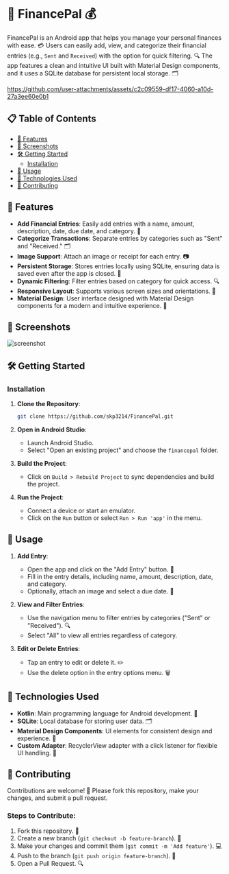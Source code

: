 # 🤑 FinancePal 💰

FinancePal is an Android app that helps you manage your personal finances with ease. 💳 Users can easily add, view, and categorize their financial entries (e.g., `Sent` and `Received`) with the option for quick filtering. 🔍 The app features a clean and intuitive UI built with Material Design components, and it uses a SQLite database for persistent local storage. 🗂️


https://github.com/user-attachments/assets/c2c09559-df17-4060-a10d-27a3ee60e0b1



## 📋 Table of Contents

- [🚀 Features](#-features)
- [📱 Screenshots](#-screenshots)
- [🛠️ Getting Started](#️-getting-started)
  - [Installation](#installation)
- [🤖 Usage](#-usage)
- [🔧 Technologies Used](#-technologies-used)
- [🙌 Contributing](#-contributing)

## 🚀 Features

- **Add Financial Entries**: Easily add entries with a name, amount, description, date, due date, and category. 📝
- **Categorize Transactions**: Separate entries by categories such as "Sent" and "Received." 🗂️
- **Image Support**: Attach an image or receipt for each entry. 📷
- **Persistent Storage**: Stores entries locally using SQLite, ensuring data is saved even after the app is closed. 💾
- **Dynamic Filtering**: Filter entries based on category for quick access. 🔍
- **Responsive Layout**: Supports various screen sizes and orientations. 📱
- **Material Design**: User interface designed with Material Design components for a modern and intuitive experience. 🎨

## 📱 Screenshots

![screenshot](https://github.com/user-attachments/assets/fe5d6c6f-5558-427b-bf58-fc49baaea037)

## 🛠️ Getting Started

### Installation

1. **Clone the Repository**: 
   ```bash
   git clone https://github.com/skp3214/FinancePal.git
   ```

2. **Open in Android Studio**:
   - Launch Android Studio.
   - Select "Open an existing project" and choose the `financepal` folder.

3. **Build the Project**:
   - Click on `Build > Rebuild Project` to sync dependencies and build the project.

4. **Run the Project**:
   - Connect a device or start an emulator.
   - Click on the `Run` button or select `Run > Run 'app'` in the menu.

## 🤖 Usage

1. **Add Entry**:
   - Open the app and click on the "Add Entry" button. 📝
   - Fill in the entry details, including name, amount, description, date, and category.
   - Optionally, attach an image and select a due date. 📸

2. **View and Filter Entries**:
   - Use the navigation menu to filter entries by categories ("Sent" or "Received"). 🔍
   - Select "All" to view all entries regardless of category.

3. **Edit or Delete Entries**:
   - Tap an entry to edit or delete it. ✏️
   - Use the delete option in the entry options menu. 🗑️

## 🔧 Technologies Used

- **Kotlin**: Main programming language for Android development. 🚀
- **SQLite**: Local database for storing user data. 🗂️
- **Material Design Components**: UI elements for consistent design and experience. 🎨
- **Custom Adapter**: RecyclerView adapter with a click listener for flexible UI handling. 🔌

## 🙌 Contributing

Contributions are welcome! 🤝 Please fork this repository, make your changes, and submit a pull request.

### Steps to Contribute:

1. Fork this repository. 🍴
2. Create a new branch (`git checkout -b feature-branch`). 🌱
3. Make your changes and commit them (`git commit -m 'Add feature'`). 💻
4. Push to the branch (`git push origin feature-branch`). 🚀
5. Open a Pull Request. 🔍

